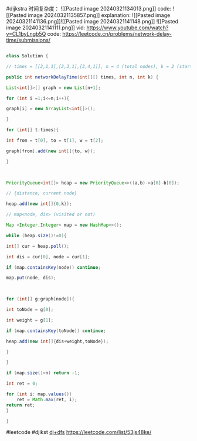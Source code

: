 #dijkstra 
时间复杂度：
![[Pasted image 20240321134013.png]]
code:
![[Pasted image 20240321135857.png]]
explanation:
![[Pasted image 20240321141136.png]]![[Pasted image 20240321141148.png]]
![[Pasted image 20240321141111.png]]
vid:
https://www.youtube.com/watch?v=CL1byLngb5Q
code:
https://leetcode.cn/problems/network-delay-time/submissions/
```
```
```java
class Solution {

// times = [[2,1,1],[2,3,1],[3,4,1]], n = 4 (total nodes), k = 2 (start ponit)

public int networkDelayTime(int[][] times, int n, int k) {

List<int[]>[] graph = new List[n+1];

for (int i =1;i<=n;i++){

graph[i] = new ArrayList<int[]>();

}

for (int[] t:times){

int from = t[0], to = t[1], w = t[2];

graph[from].add(new int[]{to, w});

}

  

PriorityQueue<int[]> heap = new PriorityQueue<>((a,b)->a[0]-b[0]);

// {distance, current node}

heap.add(new int[]{0,k});

// map<node, dis> (visited or not)

Map <Integer,Integer> map = new HashMap<>();

while (heap.size()!=0){

int[] cur = heap.poll();

int dis = cur[0], node = cur[1];

if (map.containsKey(node)) continue;

map.put(node, dis);

  

for (int[] g:graph[node]){

int toNode = g[0];

int weight = g[1];

if (map.containsKey(toNode)) continue;

heap.add(new int[]{dis+weight,toNode});

}

}

if (map.size()<n) return -1;

int ret = 0;

for (int i: map.values()) 
	ret = Math.max(ret, i);
return ret;
}

}
```

#leetcode #djikst 
[dj+dfs](https://leetcode.com/problems/number-of-restricted-paths-from-first-to-last-node/solutions/1097204/python-java-dijkstra-cached-dfs-clean-concise/?envType=list&envId=53js48ke)
https://leetcode.com/list/53js48ke/